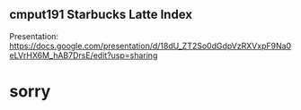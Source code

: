 ## cmput191 Starbucks Latte Index
Presentation: https://docs.google.com/presentation/d/18dU_ZT2So0dGdpVzRXVxpF9Na0eLVrHX6M_hAB7DrsE/edit?usp=sharing

# sorry



